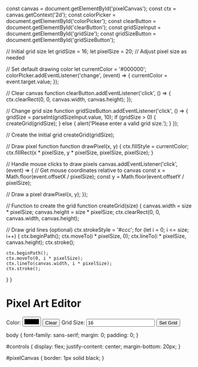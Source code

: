 const canvas = document.getElementById('pixelCanvas');
const ctx = canvas.getContext('2d');
const colorPicker = document.getElementById('colorPicker');
const clearButton = document.getElementById('clearButton');
const gridSizeInput = document.getElementById('gridSize');
const gridSizeButton = document.getElementById('gridSizeButton');

// Initial grid size
let gridSize = 16; 
let pixelSize = 20; // Adjust pixel size as needed

// Set default drawing color
let currentColor = '#000000';
colorPicker.addEventListener('change', (event) => {
  currentColor = event.target.value;
});

// Clear canvas function
clearButton.addEventListener('click', () => {
  ctx.clearRect(0, 0, canvas.width, canvas.height);
});

// Change grid size function
gridSizeButton.addEventListener('click', () => {
  gridSize = parseInt(gridSizeInput.value, 10);
  if (gridSize > 0) {
    createGrid(gridSize);
  } else {
    alert('Please enter a valid grid size.');
  }
});

// Create the initial grid
createGrid(gridSize);

// Draw pixel function
function drawPixel(x, y) {
  ctx.fillStyle = currentColor;
  ctx.fillRect(x * pixelSize, y * pixelSize, pixelSize, pixelSize);
}

// Handle mouse clicks to draw pixels
canvas.addEventListener('click', (event) => {
  // Get mouse coordinates relative to canvas
  const x = Math.floor(event.offsetX / pixelSize);
  const y = Math.floor(event.offsetY / pixelSize);

  // Draw a pixel
  drawPixel(x, y);
});

// Function to create the grid
function createGrid(size) {
  canvas.width = size * pixelSize;
  canvas.height = size * pixelSize;
  ctx.clearRect(0, 0, canvas.width, canvas.height);

  // Draw grid lines (optional)
  ctx.strokeStyle = '#ccc'; 
  for (let i = 0; i <= size; i++) {
    ctx.beginPath();
    ctx.moveTo(i * pixelSize, 0);
    ctx.lineTo(i * pixelSize, canvas.height);
    ctx.stroke();

    ctx.beginPath();
    ctx.moveTo(0, i * pixelSize);
    ctx.lineTo(canvas.width, i * pixelSize);
    ctx.stroke();
  }
}

<!DOCTYPE html>
<html>
<head>
  <title>Pixel Art Editor</title>
  <link rel="stylesheet" href="style.css">
</head>
<body>
  <h1>Pixel Art Editor</h1>

  <div id="controls">
    <label for="colorPicker">Color:</label>
    <input type="color" id="colorPicker" value="#000000">
    <button id="clearButton">Clear</button>
    <label for="gridSize">Grid Size:</label>
    <input type="number" id="gridSize" min="1" value="16">
    <button id="gridSizeButton">Set Grid</button>
  </div>

  <canvas id="pixelCanvas" width="500" height="500"></canvas>

  <script src="script.js"></script>
</body>
</html>

body {
  font-family: sans-serif;
  margin: 0;
  padding: 0;
}

#controls {
  display: flex;
  justify-content: center;
  margin-bottom: 20px;
}

#pixelCanvas {
  border: 1px solid black;
}

